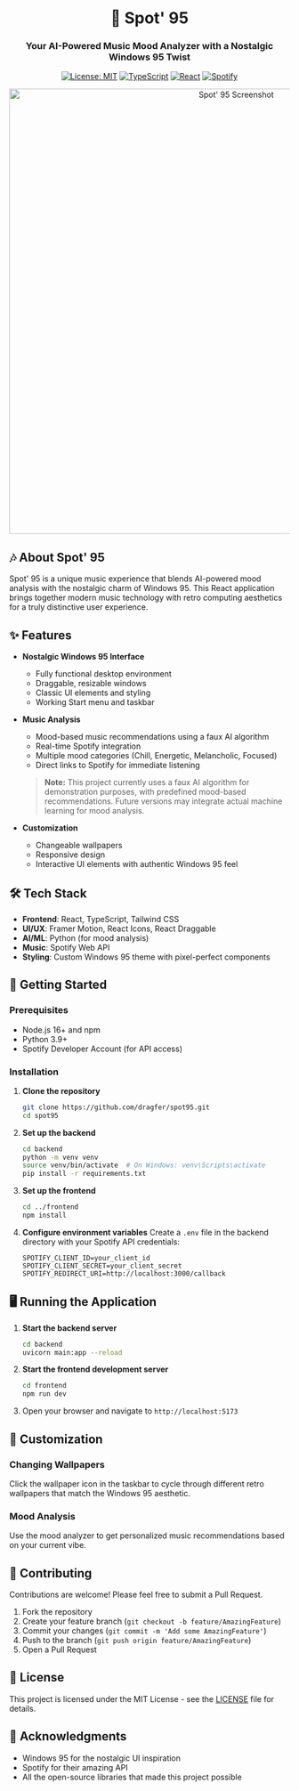 <div align="center">
  <h1>🎵 Spot' 95</h1>
  <h3>Your AI-Powered Music Mood Analyzer with a Nostalgic Windows 95 Twist</h3>
  
  [![License: MIT](https://img.shields.io/badge/License-MIT-yellow.svg)](https://opensource.org/licenses/MIT)
  [![TypeScript](https://img.shields.io/badge/TypeScript-007ACC?style=flat&logo=typescript&logoColor=white)](https://www.typescriptlang.org/)
  [![React](https://img.shields.io/badge/React-20232A?style=flat&logo=react&logoColor=61DAFB)](https://reactjs.org/)
  [![Spotify](https://img.shields.io/badge/Spotify-1ED760?style=flat&logo=spotify&logoColor=white)](https://developer.spotify.com/)
  
  <img src="frontend/public/screenshot.png" alt="Spot' 95 Screenshot" width="800" />
</div>

## 🎶 About Spot' 95

Spot' 95 is a unique music experience that blends AI-powered mood analysis with the nostalgic charm of Windows 95. This React application brings together modern music technology with retro computing aesthetics for a truly distinctive user experience.

## ✨ Features

- **Nostalgic Windows 95 Interface**
  - Fully functional desktop environment
  - Draggable, resizable windows
  - Classic UI elements and styling
  - Working Start menu and taskbar

- **Music Analysis**
  - Mood-based music recommendations using a faux AI algorithm
  - Real-time Spotify integration
  - Multiple mood categories (Chill, Energetic, Melancholic, Focused)
  - Direct links to Spotify for immediate listening
  > **Note:** This project currently uses a faux AI algorithm for demonstration purposes, with predefined mood-based recommendations. Future versions may integrate actual machine learning for mood analysis.

- **Customization**
  - Changeable wallpapers
  - Responsive design
  - Interactive UI elements with authentic Windows 95 feel

## 🛠️ Tech Stack

- **Frontend**: React, TypeScript, Tailwind CSS
- **UI/UX**: Framer Motion, React Icons, React Draggable
- **AI/ML**: Python (for mood analysis)
- **Music**: Spotify Web API
- **Styling**: Custom Windows 95 theme with pixel-perfect components

## 🚀 Getting Started

### Prerequisites

- Node.js 16+ and npm
- Python 3.9+
- Spotify Developer Account (for API access)

### Installation

1. **Clone the repository**
   ```bash
   git clone https://github.com/dragfer/spot95.git
   cd spot95
   ```

2. **Set up the backend**
   ```bash
   cd backend
   python -m venv venv
   source venv/bin/activate  # On Windows: venv\Scripts\activate
   pip install -r requirements.txt
   ```

3. **Set up the frontend**
   ```bash
   cd ../frontend
   npm install
   ```

4. **Configure environment variables**
   Create a `.env` file in the backend directory with your Spotify API credentials:
   ```env
   SPOTIFY_CLIENT_ID=your_client_id
   SPOTIFY_CLIENT_SECRET=your_client_secret
   SPOTIFY_REDIRECT_URI=http://localhost:3000/callback
   ```

## 🖥️ Running the Application

1. **Start the backend server**
   ```bash
   cd backend
   uvicorn main:app --reload
   ```

2. **Start the frontend development server**
   ```bash
   cd frontend
   npm run dev
   ```

3. Open your browser and navigate to `http://localhost:5173`

## 🎨 Customization

### Changing Wallpapers
Click the wallpaper icon in the taskbar to cycle through different retro wallpapers that match the Windows 95 aesthetic.

### Mood Analysis
Use the mood analyzer to get personalized music recommendations based on your current vibe.

## 🤝 Contributing

Contributions are welcome! Please feel free to submit a Pull Request.

1. Fork the repository
2. Create your feature branch (`git checkout -b feature/AmazingFeature`)
3. Commit your changes (`git commit -m 'Add some AmazingFeature'`)
4. Push to the branch (`git push origin feature/AmazingFeature`)
5. Open a Pull Request

## 📄 License

This project is licensed under the MIT License - see the [LICENSE](LICENSE) file for details.

## 🙏 Acknowledgments

- Windows 95 for the nostalgic UI inspiration
- Spotify for their amazing API
- All the open-source libraries that made this project possible
